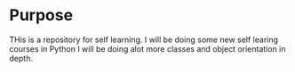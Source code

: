 # Purpose

THis is a repository for self learning. I will be doing some new self learing courses in Python I will be doing alot more classes and object orientation in depth.
